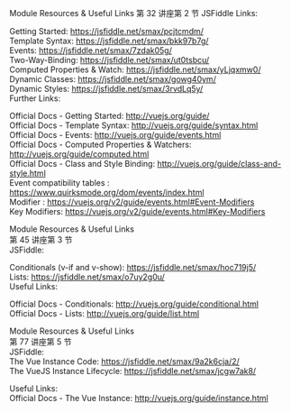 Module Resources & Useful Links
第 32 讲座第 2 节
JSFiddle Links:

Getting Started: https://jsfiddle.net/smax/pcjtcmdm/  
Template Syntax: https://jsfiddle.net/smax/bkk97b7g/  
Events: https://jsfiddle.net/smax/7zdak05g/  
Two-Way-Binding: https://jsfiddle.net/smax/ut0tsbcu/  
Computed Properties & Watch: https://jsfiddle.net/smax/yLjqxmw0/  
Dynamic Classes: https://jsfiddle.net/smax/gowg40ym/  
Dynamic Styles: https://jsfiddle.net/smax/3rvdLq5y/  
Further Links:  

Official Docs - Getting Started: http://vuejs.org/guide/  
Official Docs - Template Syntax: http://vuejs.org/guide/syntax.html  
Official Docs - Events: http://vuejs.org/guide/events.html  
Official Docs - Computed Properties & Watchers: http://vuejs.org/guide/computed.html  
Official Docs - Class and Style Binding: http://vuejs.org/guide/class-and-style.html  
Event compatibility tables : https://www.quirksmode.org/dom/events/index.html  
Modifier : https://vuejs.org/v2/guide/events.html#Event-Modifiers  
Key Modifiers: https://vuejs.org/v2/guide/events.html#Key-Modifiers  


Module Resources & Useful Links  
第 45 讲座第 3 节  
JSFiddle:  

Conditionals (v-if and v-show): https://jsfiddle.net/smax/hoc719j5/  
Lists: https://jsfiddle.net/smax/o7uy2g0u/  
Useful Links:  

Official Docs - Conditionals: http://vuejs.org/guide/conditional.html  
Official Docs - Lists: http://vuejs.org/guide/list.html  


Module Resources & Useful Links  
第 77 讲座第 5 节  
JSFiddle:    
The Vue Instance Code: https://jsfiddle.net/smax/9a2k6cja/2/  
The VueJS Instance Lifecycle: https://jsfiddle.net/smax/jcgw7ak8/  

Useful Links:  
Official Docs - The Vue Instance: http://vuejs.org/guide/instance.html